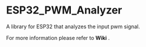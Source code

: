 # ESP32_PWM_Analyzer
A library for ESP32 that analyzes the input pwm signal.

For more information please refer to **Wiki** .
